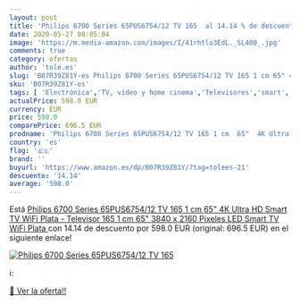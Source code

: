 ```yaml
---
layout: post
title: 'Philips 6700 Series 65PUS6754/12 TV 165  al 14.14 % de descuento'
date: 2020-05-27 08:05:04
image: 'https://m.media-amazon.com/images/I/41rhtlo3EdL._SL400_.jpg'
comments: true
category: ofertas
author: 'tole.es'
slug: 'B07R39Z81Y-es Philips 6700 Series 65PUS6754/12 TV 165 1 cm 65" 4K Ultra...'
sku: 'B07R39Z81Y-es'
tags: [ 'Electrónica','TV, vídeo y home cinema','Televisores','smart','televisor','tv', ]
actualPrice: 598.0 EUR
currency: EUR
price: 598.0
comparePrice: 696.5 EUR
prodname: 'Philips 6700 Series 65PUS6754/12 TV 165 1 cm  65"  4K Ultra HD Smart TV WiFi Plata - Televisor  165 1 cm  65"   3840 x 2160 Pixeles  LED  Smart TV  WiFi  Plata '
country: 'es'
flag: '🇪🇸'
brand: ''
buyurl: 'https://www.amazon.es/dp/B07R39Z81Y/?tag=tolees-21'
descuento: '14.14'
average: '598.0'
---
```


Está [Philips 6700 Series 65PUS6754/12 TV 165 1 cm  65"  4K Ultra HD Smart TV WiFi Plata - Televisor  165 1 cm  65"   3840 x 2160 Pixeles  LED  Smart TV  WiFi  Plata ](https://www.amazon.es/dp/B07R39Z81Y/?tag=tolees-21) con 14.14 de descuento por 598.0 EUR (original: 696.5 EUR) en el siguiente enlace!

[![Philips 6700 Series 65PUS6754/12 TV 165 ](https://m.media-amazon.com/images/I/41rhtlo3EdL._SL400_.jpg)](https://www.amazon.es/dp/B07R39Z81Y/?tag=tolees-21)

ℹ️:


[🛒 Ver la oferta!!](https://www.amazon.es/dp/B07R39Z81Y/?tag=tolees-21)

